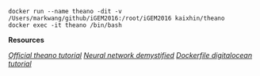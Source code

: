 

```
docker run --name theano -dit -v /Users/markwang/github/iGEM2016:/root/iGEM2016 kaixhin/theano
docker exec -it theano /bin/bash
```

__Resources__


[_Official theano tutorial_](http://deeplearning.net/software/theano/tutorial/)
[_Neural network demystified_](https://github.com/stephencwelch/Neural-Networks-Demystified)
[_Dockerfile digitalocean tutorial_](https://docs.docker.com/engine/reference/builder/)
